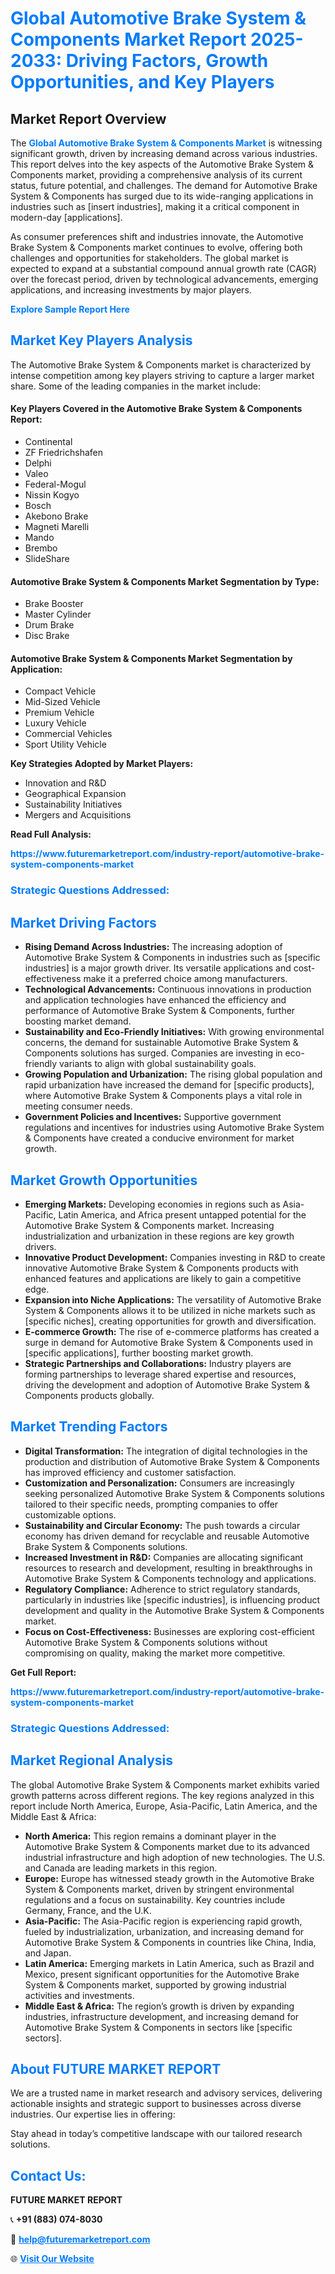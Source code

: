 <h1 style="color: #007BFF;">Global Automotive Brake System & Components Market Report 2025-2033: Driving Factors, Growth Opportunities, and Key Players</h1>

<section id="overview">
<h2>Market Report Overview</h2>
<p>The <a href="https://www.futuremarketreport.com/industry-report/automotive-brake-system-components-market" style="color: #007BFF; text-decoration: none;"><strong>Global Automotive Brake System & Components Market</strong></a> is witnessing significant growth, driven by increasing demand across various industries. This report delves into the key aspects of the Automotive Brake System & Components market, providing a comprehensive analysis of its current status, future potential, and challenges. The demand for Automotive Brake System & Components has surged due to its wide-ranging applications in industries such as [insert industries], making it a critical component in modern-day [applications].</p>
<p>As consumer preferences shift and industries innovate, the Automotive Brake System & Components market continues to evolve, offering both challenges and opportunities for stakeholders. The global market is expected to expand at a substantial compound annual growth rate (CAGR) over the forecast period, driven by technological advancements, emerging applications, and increasing investments by major players.</p>
</section>

<section id="overview">
<p><a href="https://www.futuremarketreport.com/request-sample/reportId=54241" style="color: #007BFF; text-decoration: none;"><strong>Explore Sample Report Here</strong></a></p>
</section>

<section id="key-players">
<h2 style="color: #007BFF;">Market Key Players Analysis</h2>
<p>The Automotive Brake System & Components market is characterized by intense competition among key players striving to capture a larger market share. Some of the leading companies in the market include:</p>
<h4>Key Players Covered in the Automotive Brake System & Components Report:</h4>
<ul><li>Continental</li><li>ZF Friedrichshafen</li><li>Delphi</li><li>Valeo</li><li>Federal-Mogul</li><li>Nissin Kogyo</li><li>Bosch</li><li>Akebono Brake</li><li>Magneti Marelli</li><li>Mando</li><li>Brembo</li><li>SlideShare</li></ul>
<h4>Automotive Brake System & Components Market Segmentation by Type:</h4>
<ul><li>Brake Booster</li><li>Master Cylinder</li><li>Drum Brake</li><li>Disc Brake</li></ul>

<h4>Automotive Brake System & Components Market Segmentation by Application:</h4>
<ul><li>Compact Vehicle</li><li>Mid-Sized Vehicle</li><li>Premium Vehicle</li><li>Luxury Vehicle</li><li>Commercial Vehicles</li><li>Sport Utility Vehicle</li></ul>
<p><strong>Key Strategies Adopted by Market Players:</strong></p>
<ul>
<li>Innovation and R&D</li>
<li>Geographical Expansion</li>
<li>Sustainability Initiatives</li>
<li>Mergers and Acquisitions</li>
</ul>
</section>

<section>
<p><strong>Read Full Analysis: </strong></p><a href="https://www.futuremarketreport.com/industry-report/automotive-brake-system-components-market" style="color: #007BFF; text-decoration: none;"><strong>https://www.futuremarketreport.com/industry-report/automotive-brake-system-components-market</strong></a>
<h3 style="color: #007BFF;">Strategic Questions Addressed:</h3>
</section>

<section id="driving-factors">
<h2 style="color: #007BFF;">Market Driving Factors</h2>
<ul>
<li><strong>Rising Demand Across Industries:</strong> The increasing adoption of Automotive Brake System & Components in industries such as [specific industries] is a major growth driver. Its versatile applications and cost-effectiveness make it a preferred choice among manufacturers.</li>
<li><strong>Technological Advancements:</strong> Continuous innovations in production and application technologies have enhanced the efficiency and performance of Automotive Brake System & Components, further boosting market demand.</li>
<li><strong>Sustainability and Eco-Friendly Initiatives:</strong> With growing environmental concerns, the demand for sustainable Automotive Brake System & Components solutions has surged. Companies are investing in eco-friendly variants to align with global sustainability goals.</li>
<li><strong>Growing Population and Urbanization:</strong> The rising global population and rapid urbanization have increased the demand for [specific products], where Automotive Brake System & Components plays a vital role in meeting consumer needs.</li>
<li><strong>Government Policies and Incentives:</strong> Supportive government regulations and incentives for industries using Automotive Brake System & Components have created a conducive environment for market growth.</li>
</ul>
</section>

<section id="growth-opportunities">
<h2 style="color: #007BFF;">Market Growth Opportunities</h2>
<ul>
<li><strong>Emerging Markets:</strong> Developing economies in regions such as Asia-Pacific, Latin America, and Africa present untapped potential for the Automotive Brake System & Components market. Increasing industrialization and urbanization in these regions are key growth drivers.</li>
<li><strong>Innovative Product Development:</strong> Companies investing in R&D to create innovative Automotive Brake System & Components products with enhanced features and applications are likely to gain a competitive edge.</li>
<li><strong>Expansion into Niche Applications:</strong> The versatility of Automotive Brake System & Components allows it to be utilized in niche markets such as [specific niches], creating opportunities for growth and diversification.</li>
<li><strong>E-commerce Growth:</strong> The rise of e-commerce platforms has created a surge in demand for Automotive Brake System & Components used in [specific applications], further boosting market growth.</li>
<li><strong>Strategic Partnerships and Collaborations:</strong> Industry players are forming partnerships to leverage shared expertise and resources, driving the development and adoption of Automotive Brake System & Components products globally.</li>
</ul>
</section>

<section id="trending-factors">
<h2 style="color: #007BFF;">Market Trending Factors</h2>
<ul>
<li><strong>Digital Transformation:</strong> The integration of digital technologies in the production and distribution of Automotive Brake System & Components has improved efficiency and customer satisfaction.</li>
<li><strong>Customization and Personalization:</strong> Consumers are increasingly seeking personalized Automotive Brake System & Components solutions tailored to their specific needs, prompting companies to offer customizable options.</li>
<li><strong>Sustainability and Circular Economy:</strong> The push towards a circular economy has driven demand for recyclable and reusable Automotive Brake System & Components solutions.</li>
<li><strong>Increased Investment in R&D:</strong> Companies are allocating significant resources to research and development, resulting in breakthroughs in Automotive Brake System & Components technology and applications.</li>
<li><strong>Regulatory Compliance:</strong> Adherence to strict regulatory standards, particularly in industries like [specific industries], is influencing product development and quality in the Automotive Brake System & Components market.</li>
<li><strong>Focus on Cost-Effectiveness:</strong> Businesses are exploring cost-efficient Automotive Brake System & Components solutions without compromising on quality, making the market more competitive.</li>
</ul>
</section>

<section>
<p><strong>Get Full Report: </strong></p><a href="https://www.futuremarketreport.com/industry-report/automotive-brake-system-components-market" style="color: #007BFF; text-decoration: none;"><strong>https://www.futuremarketreport.com/industry-report/automotive-brake-system-components-market</strong></a>
<h3 style="color: #007BFF;">Strategic Questions Addressed:</h3>
</section>


<section id="regional-analysis">
<h2 style="color: #007BFF;">Market Regional Analysis</h2>
<p>The global Automotive Brake System & Components market exhibits varied growth patterns across different regions. The key regions analyzed in this report include North America, Europe, Asia-Pacific, Latin America, and the Middle East & Africa:</p>
<ul>
<li><strong>North America:</strong> This region remains a dominant player in the Automotive Brake System & Components market due to its advanced industrial infrastructure and high adoption of new technologies. The U.S. and Canada are leading markets in this region.</li>
<li><strong>Europe:</strong> Europe has witnessed steady growth in the Automotive Brake System & Components market, driven by stringent environmental regulations and a focus on sustainability. Key countries include Germany, France, and the U.K.</li>
<li><strong>Asia-Pacific:</strong> The Asia-Pacific region is experiencing rapid growth, fueled by industrialization, urbanization, and increasing demand for Automotive Brake System & Components in countries like China, India, and Japan.</li>
<li><strong>Latin America:</strong> Emerging markets in Latin America, such as Brazil and Mexico, present significant opportunities for the Automotive Brake System & Components market, supported by growing industrial activities and investments.</li>
<li><strong>Middle East & Africa:</strong> The region’s growth is driven by expanding industries, infrastructure development, and increasing demand for Automotive Brake System & Components in sectors like [specific sectors].</li>
</ul>
</section>

<footer>
<h2 style="color: #007BFF;">About FUTURE MARKET REPORT</h2>
<p>We are a trusted name in market research and advisory services, delivering actionable insights and strategic support to businesses across diverse industries. Our expertise lies in offering:</p>

<p>Stay ahead in today’s competitive landscape with our tailored research solutions.</p>

<h2 style="color: #007BFF;">Contact Us:</h2>
<p><strong>FUTURE MARKET REPORT</strong></p>
<p>📞 <strong>+91 (883) 074-8030</strong></p>
<p>📧 <strong><a href="mailto:help@futuremarketreport.com" style="color: #007BFF;">help@futuremarketreport.com</a></strong></p>
<p>🌐 <strong><a href="https://www.futuremarketreport.com/" style="color: #007BFF;">Visit Our Website</a></strong></p>
</footer>